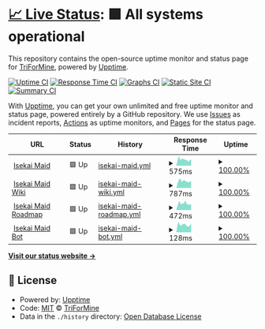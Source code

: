 # [📈 Live Status](https://status.isekaimaid.xyz): <!--live status--> **🟩 All systems operational**

This repository contains the open-source uptime monitor and status page for [TriForMine](https://www.isekaimaid.xyz/), powered by [Upptime](https://github.com/upptime/upptime).

[![Uptime CI](https://github.com/TriForMine/isekaimaid-uptime/workflows/Uptime%20CI/badge.svg)](https://github.com/TriForMine/isekaimaid-uptime/actions?query=workflow%3A%22Uptime+CI%22)
[![Response Time CI](https://github.com/TriForMine/isekaimaid-uptime/workflows/Response%20Time%20CI/badge.svg)](https://github.com/TriForMine/isekaimaid-uptime/actions?query=workflow%3A%22Response+Time+CI%22)
[![Graphs CI](https://github.com/TriForMine/isekaimaid-uptime/workflows/Graphs%20CI/badge.svg)](https://github.com/TriForMine/isekaimaid-uptime/actions?query=workflow%3A%22Graphs+CI%22)
[![Static Site CI](https://github.com/TriForMine/isekaimaid-uptime/workflows/Static%20Site%20CI/badge.svg)](https://github.com/TriForMine/isekaimaid-uptime/actions?query=workflow%3A%22Static+Site+CI%22)
[![Summary CI](https://github.com/TriForMine/isekaimaid-uptime/workflows/Summary%20CI/badge.svg)](https://github.com/TriForMine/isekaimaid-uptime/actions?query=workflow%3A%22Summary+CI%22)

With [Upptime](https://upptime.js.org), you can get your own unlimited and free uptime monitor and status page, powered entirely by a GitHub repository. We use [Issues](https://github.com/TriForMine/isekaimaid-uptime/issues) as incident reports, [Actions](https://github.com/TriForMine/isekaimaid-uptime/actions) as uptime monitors, and [Pages](https://status.isekaimaid.xyz) for the status page.

<!--start: status pages-->
<!-- This summary is generated by Upptime (https://github.com/upptime/upptime) -->
<!-- Do not edit this manually, your changes will be overwritten -->
<!-- prettier-ignore -->
| URL | Status | History | Response Time | Uptime |
| --- | ------ | ------- | ------------- | ------ |
| <img alt="" src="https://favicons.githubusercontent.com/www.isekaimaid.xyz" height="13"> [Isekai Maid](https://www.isekaimaid.xyz) | 🟩 Up | [isekai-maid.yml](https://github.com/TriForMine/isekaimaid-uptime/commits/HEAD/history/isekai-maid.yml) | <details><summary><img alt="Response time graph" src="./graphs/isekai-maid/response-time-week.png" height="20"> 575ms</summary><br><a href="https://status.isekaimaid.xyz/history/isekai-maid"><img alt="Response time 575" src="https://img.shields.io/endpoint?url=https%3A%2F%2Fraw.githubusercontent.com%2FTriForMine%2Fisekaimaid-uptime%2FHEAD%2Fapi%2Fisekai-maid%2Fresponse-time.json"></a><br><a href="https://status.isekaimaid.xyz/history/isekai-maid"><img alt="24-hour response time 819" src="https://img.shields.io/endpoint?url=https%3A%2F%2Fraw.githubusercontent.com%2FTriForMine%2Fisekaimaid-uptime%2FHEAD%2Fapi%2Fisekai-maid%2Fresponse-time-day.json"></a><br><a href="https://status.isekaimaid.xyz/history/isekai-maid"><img alt="7-day response time 575" src="https://img.shields.io/endpoint?url=https%3A%2F%2Fraw.githubusercontent.com%2FTriForMine%2Fisekaimaid-uptime%2FHEAD%2Fapi%2Fisekai-maid%2Fresponse-time-week.json"></a><br><a href="https://status.isekaimaid.xyz/history/isekai-maid"><img alt="30-day response time 575" src="https://img.shields.io/endpoint?url=https%3A%2F%2Fraw.githubusercontent.com%2FTriForMine%2Fisekaimaid-uptime%2FHEAD%2Fapi%2Fisekai-maid%2Fresponse-time-month.json"></a><br><a href="https://status.isekaimaid.xyz/history/isekai-maid"><img alt="1-year response time 575" src="https://img.shields.io/endpoint?url=https%3A%2F%2Fraw.githubusercontent.com%2FTriForMine%2Fisekaimaid-uptime%2FHEAD%2Fapi%2Fisekai-maid%2Fresponse-time-year.json"></a></details> | <details><summary><a href="https://status.isekaimaid.xyz/history/isekai-maid">100.00%</a></summary><a href="https://status.isekaimaid.xyz/history/isekai-maid"><img alt="All-time uptime 100.00%" src="https://img.shields.io/endpoint?url=https%3A%2F%2Fraw.githubusercontent.com%2FTriForMine%2Fisekaimaid-uptime%2FHEAD%2Fapi%2Fisekai-maid%2Fuptime.json"></a><br><a href="https://status.isekaimaid.xyz/history/isekai-maid"><img alt="24-hour uptime 100.00%" src="https://img.shields.io/endpoint?url=https%3A%2F%2Fraw.githubusercontent.com%2FTriForMine%2Fisekaimaid-uptime%2FHEAD%2Fapi%2Fisekai-maid%2Fuptime-day.json"></a><br><a href="https://status.isekaimaid.xyz/history/isekai-maid"><img alt="7-day uptime 100.00%" src="https://img.shields.io/endpoint?url=https%3A%2F%2Fraw.githubusercontent.com%2FTriForMine%2Fisekaimaid-uptime%2FHEAD%2Fapi%2Fisekai-maid%2Fuptime-week.json"></a><br><a href="https://status.isekaimaid.xyz/history/isekai-maid"><img alt="30-day uptime 100.00%" src="https://img.shields.io/endpoint?url=https%3A%2F%2Fraw.githubusercontent.com%2FTriForMine%2Fisekaimaid-uptime%2FHEAD%2Fapi%2Fisekai-maid%2Fuptime-month.json"></a><br><a href="https://status.isekaimaid.xyz/history/isekai-maid"><img alt="1-year uptime 100.00%" src="https://img.shields.io/endpoint?url=https%3A%2F%2Fraw.githubusercontent.com%2FTriForMine%2Fisekaimaid-uptime%2FHEAD%2Fapi%2Fisekai-maid%2Fuptime-year.json"></a></details>
| <img alt="" src="https://favicons.githubusercontent.com/wiki.isekaimaid.xyz" height="13"> [Isekai Maid Wiki](https://wiki.isekaimaid.xyz) | 🟩 Up | [isekai-maid-wiki.yml](https://github.com/TriForMine/isekaimaid-uptime/commits/HEAD/history/isekai-maid-wiki.yml) | <details><summary><img alt="Response time graph" src="./graphs/isekai-maid-wiki/response-time-week.png" height="20"> 787ms</summary><br><a href="https://status.isekaimaid.xyz/history/isekai-maid-wiki"><img alt="Response time 787" src="https://img.shields.io/endpoint?url=https%3A%2F%2Fraw.githubusercontent.com%2FTriForMine%2Fisekaimaid-uptime%2FHEAD%2Fapi%2Fisekai-maid-wiki%2Fresponse-time.json"></a><br><a href="https://status.isekaimaid.xyz/history/isekai-maid-wiki"><img alt="24-hour response time 802" src="https://img.shields.io/endpoint?url=https%3A%2F%2Fraw.githubusercontent.com%2FTriForMine%2Fisekaimaid-uptime%2FHEAD%2Fapi%2Fisekai-maid-wiki%2Fresponse-time-day.json"></a><br><a href="https://status.isekaimaid.xyz/history/isekai-maid-wiki"><img alt="7-day response time 787" src="https://img.shields.io/endpoint?url=https%3A%2F%2Fraw.githubusercontent.com%2FTriForMine%2Fisekaimaid-uptime%2FHEAD%2Fapi%2Fisekai-maid-wiki%2Fresponse-time-week.json"></a><br><a href="https://status.isekaimaid.xyz/history/isekai-maid-wiki"><img alt="30-day response time 787" src="https://img.shields.io/endpoint?url=https%3A%2F%2Fraw.githubusercontent.com%2FTriForMine%2Fisekaimaid-uptime%2FHEAD%2Fapi%2Fisekai-maid-wiki%2Fresponse-time-month.json"></a><br><a href="https://status.isekaimaid.xyz/history/isekai-maid-wiki"><img alt="1-year response time 787" src="https://img.shields.io/endpoint?url=https%3A%2F%2Fraw.githubusercontent.com%2FTriForMine%2Fisekaimaid-uptime%2FHEAD%2Fapi%2Fisekai-maid-wiki%2Fresponse-time-year.json"></a></details> | <details><summary><a href="https://status.isekaimaid.xyz/history/isekai-maid-wiki">100.00%</a></summary><a href="https://status.isekaimaid.xyz/history/isekai-maid-wiki"><img alt="All-time uptime 100.00%" src="https://img.shields.io/endpoint?url=https%3A%2F%2Fraw.githubusercontent.com%2FTriForMine%2Fisekaimaid-uptime%2FHEAD%2Fapi%2Fisekai-maid-wiki%2Fuptime.json"></a><br><a href="https://status.isekaimaid.xyz/history/isekai-maid-wiki"><img alt="24-hour uptime 100.00%" src="https://img.shields.io/endpoint?url=https%3A%2F%2Fraw.githubusercontent.com%2FTriForMine%2Fisekaimaid-uptime%2FHEAD%2Fapi%2Fisekai-maid-wiki%2Fuptime-day.json"></a><br><a href="https://status.isekaimaid.xyz/history/isekai-maid-wiki"><img alt="7-day uptime 100.00%" src="https://img.shields.io/endpoint?url=https%3A%2F%2Fraw.githubusercontent.com%2FTriForMine%2Fisekaimaid-uptime%2FHEAD%2Fapi%2Fisekai-maid-wiki%2Fuptime-week.json"></a><br><a href="https://status.isekaimaid.xyz/history/isekai-maid-wiki"><img alt="30-day uptime 100.00%" src="https://img.shields.io/endpoint?url=https%3A%2F%2Fraw.githubusercontent.com%2FTriForMine%2Fisekaimaid-uptime%2FHEAD%2Fapi%2Fisekai-maid-wiki%2Fuptime-month.json"></a><br><a href="https://status.isekaimaid.xyz/history/isekai-maid-wiki"><img alt="1-year uptime 100.00%" src="https://img.shields.io/endpoint?url=https%3A%2F%2Fraw.githubusercontent.com%2FTriForMine%2Fisekaimaid-uptime%2FHEAD%2Fapi%2Fisekai-maid-wiki%2Fuptime-year.json"></a></details>
| <img alt="" src="https://favicons.githubusercontent.com/board.isekaimaid.xyz" height="13"> [Isekai Maid Roadmap](https://board.isekaimaid.xyz) | 🟩 Up | [isekai-maid-roadmap.yml](https://github.com/TriForMine/isekaimaid-uptime/commits/HEAD/history/isekai-maid-roadmap.yml) | <details><summary><img alt="Response time graph" src="./graphs/isekai-maid-roadmap/response-time-week.png" height="20"> 472ms</summary><br><a href="https://status.isekaimaid.xyz/history/isekai-maid-roadmap"><img alt="Response time 472" src="https://img.shields.io/endpoint?url=https%3A%2F%2Fraw.githubusercontent.com%2FTriForMine%2Fisekaimaid-uptime%2FHEAD%2Fapi%2Fisekai-maid-roadmap%2Fresponse-time.json"></a><br><a href="https://status.isekaimaid.xyz/history/isekai-maid-roadmap"><img alt="24-hour response time 618" src="https://img.shields.io/endpoint?url=https%3A%2F%2Fraw.githubusercontent.com%2FTriForMine%2Fisekaimaid-uptime%2FHEAD%2Fapi%2Fisekai-maid-roadmap%2Fresponse-time-day.json"></a><br><a href="https://status.isekaimaid.xyz/history/isekai-maid-roadmap"><img alt="7-day response time 472" src="https://img.shields.io/endpoint?url=https%3A%2F%2Fraw.githubusercontent.com%2FTriForMine%2Fisekaimaid-uptime%2FHEAD%2Fapi%2Fisekai-maid-roadmap%2Fresponse-time-week.json"></a><br><a href="https://status.isekaimaid.xyz/history/isekai-maid-roadmap"><img alt="30-day response time 472" src="https://img.shields.io/endpoint?url=https%3A%2F%2Fraw.githubusercontent.com%2FTriForMine%2Fisekaimaid-uptime%2FHEAD%2Fapi%2Fisekai-maid-roadmap%2Fresponse-time-month.json"></a><br><a href="https://status.isekaimaid.xyz/history/isekai-maid-roadmap"><img alt="1-year response time 472" src="https://img.shields.io/endpoint?url=https%3A%2F%2Fraw.githubusercontent.com%2FTriForMine%2Fisekaimaid-uptime%2FHEAD%2Fapi%2Fisekai-maid-roadmap%2Fresponse-time-year.json"></a></details> | <details><summary><a href="https://status.isekaimaid.xyz/history/isekai-maid-roadmap">100.00%</a></summary><a href="https://status.isekaimaid.xyz/history/isekai-maid-roadmap"><img alt="All-time uptime 100.00%" src="https://img.shields.io/endpoint?url=https%3A%2F%2Fraw.githubusercontent.com%2FTriForMine%2Fisekaimaid-uptime%2FHEAD%2Fapi%2Fisekai-maid-roadmap%2Fuptime.json"></a><br><a href="https://status.isekaimaid.xyz/history/isekai-maid-roadmap"><img alt="24-hour uptime 100.00%" src="https://img.shields.io/endpoint?url=https%3A%2F%2Fraw.githubusercontent.com%2FTriForMine%2Fisekaimaid-uptime%2FHEAD%2Fapi%2Fisekai-maid-roadmap%2Fuptime-day.json"></a><br><a href="https://status.isekaimaid.xyz/history/isekai-maid-roadmap"><img alt="7-day uptime 100.00%" src="https://img.shields.io/endpoint?url=https%3A%2F%2Fraw.githubusercontent.com%2FTriForMine%2Fisekaimaid-uptime%2FHEAD%2Fapi%2Fisekai-maid-roadmap%2Fuptime-week.json"></a><br><a href="https://status.isekaimaid.xyz/history/isekai-maid-roadmap"><img alt="30-day uptime 100.00%" src="https://img.shields.io/endpoint?url=https%3A%2F%2Fraw.githubusercontent.com%2FTriForMine%2Fisekaimaid-uptime%2FHEAD%2Fapi%2Fisekai-maid-roadmap%2Fuptime-month.json"></a><br><a href="https://status.isekaimaid.xyz/history/isekai-maid-roadmap"><img alt="1-year uptime 100.00%" src="https://img.shields.io/endpoint?url=https%3A%2F%2Fraw.githubusercontent.com%2FTriForMine%2Fisekaimaid-uptime%2FHEAD%2Fapi%2Fisekai-maid-roadmap%2Fuptime-year.json"></a></details>
| <img alt="" src="https://favicons.githubusercontent.com/null" height="13"> [Isekai Maid Bot](server.isekaimaid.xyz) | 🟩 Up | [isekai-maid-bot.yml](https://github.com/TriForMine/isekaimaid-uptime/commits/HEAD/history/isekai-maid-bot.yml) | <details><summary><img alt="Response time graph" src="./graphs/isekai-maid-bot/response-time-week.png" height="20"> 128ms</summary><br><a href="https://status.isekaimaid.xyz/history/isekai-maid-bot"><img alt="Response time 128" src="https://img.shields.io/endpoint?url=https%3A%2F%2Fraw.githubusercontent.com%2FTriForMine%2Fisekaimaid-uptime%2FHEAD%2Fapi%2Fisekai-maid-bot%2Fresponse-time.json"></a><br><a href="https://status.isekaimaid.xyz/history/isekai-maid-bot"><img alt="24-hour response time 162" src="https://img.shields.io/endpoint?url=https%3A%2F%2Fraw.githubusercontent.com%2FTriForMine%2Fisekaimaid-uptime%2FHEAD%2Fapi%2Fisekai-maid-bot%2Fresponse-time-day.json"></a><br><a href="https://status.isekaimaid.xyz/history/isekai-maid-bot"><img alt="7-day response time 128" src="https://img.shields.io/endpoint?url=https%3A%2F%2Fraw.githubusercontent.com%2FTriForMine%2Fisekaimaid-uptime%2FHEAD%2Fapi%2Fisekai-maid-bot%2Fresponse-time-week.json"></a><br><a href="https://status.isekaimaid.xyz/history/isekai-maid-bot"><img alt="30-day response time 128" src="https://img.shields.io/endpoint?url=https%3A%2F%2Fraw.githubusercontent.com%2FTriForMine%2Fisekaimaid-uptime%2FHEAD%2Fapi%2Fisekai-maid-bot%2Fresponse-time-month.json"></a><br><a href="https://status.isekaimaid.xyz/history/isekai-maid-bot"><img alt="1-year response time 128" src="https://img.shields.io/endpoint?url=https%3A%2F%2Fraw.githubusercontent.com%2FTriForMine%2Fisekaimaid-uptime%2FHEAD%2Fapi%2Fisekai-maid-bot%2Fresponse-time-year.json"></a></details> | <details><summary><a href="https://status.isekaimaid.xyz/history/isekai-maid-bot">100.00%</a></summary><a href="https://status.isekaimaid.xyz/history/isekai-maid-bot"><img alt="All-time uptime 100.00%" src="https://img.shields.io/endpoint?url=https%3A%2F%2Fraw.githubusercontent.com%2FTriForMine%2Fisekaimaid-uptime%2FHEAD%2Fapi%2Fisekai-maid-bot%2Fuptime.json"></a><br><a href="https://status.isekaimaid.xyz/history/isekai-maid-bot"><img alt="24-hour uptime 100.00%" src="https://img.shields.io/endpoint?url=https%3A%2F%2Fraw.githubusercontent.com%2FTriForMine%2Fisekaimaid-uptime%2FHEAD%2Fapi%2Fisekai-maid-bot%2Fuptime-day.json"></a><br><a href="https://status.isekaimaid.xyz/history/isekai-maid-bot"><img alt="7-day uptime 100.00%" src="https://img.shields.io/endpoint?url=https%3A%2F%2Fraw.githubusercontent.com%2FTriForMine%2Fisekaimaid-uptime%2FHEAD%2Fapi%2Fisekai-maid-bot%2Fuptime-week.json"></a><br><a href="https://status.isekaimaid.xyz/history/isekai-maid-bot"><img alt="30-day uptime 100.00%" src="https://img.shields.io/endpoint?url=https%3A%2F%2Fraw.githubusercontent.com%2FTriForMine%2Fisekaimaid-uptime%2FHEAD%2Fapi%2Fisekai-maid-bot%2Fuptime-month.json"></a><br><a href="https://status.isekaimaid.xyz/history/isekai-maid-bot"><img alt="1-year uptime 100.00%" src="https://img.shields.io/endpoint?url=https%3A%2F%2Fraw.githubusercontent.com%2FTriForMine%2Fisekaimaid-uptime%2FHEAD%2Fapi%2Fisekai-maid-bot%2Fuptime-year.json"></a></details>

<!--end: status pages-->

[**Visit our status website →**](https://status.isekaimaid.xyz)

## 📄 License

- Powered by: [Upptime](https://github.com/upptime/upptime)
- Code: [MIT](./LICENSE) © [TriForMine](https://www.isekaimaid.xyz/)
- Data in the `./history` directory: [Open Database License](https://opendatacommons.org/licenses/odbl/1-0/)

